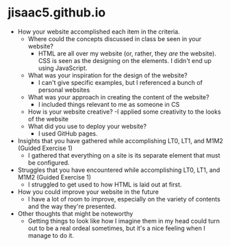 # jisaac5.github.io
- How your website accomplished each item in the criteria.
    - Where could the concepts discussed in class be seen in your website?
        - HTML are all over my website (or, rather, they *are* the website). CSS is seen as the designing on the elements. I didn't end up using JavaScript.
    - What was your inspiration for the design of the website?
        - I can't give specific examples, but I referenced a bunch of personal websites
    - What was your approach in creating the content of the website?
        - I included things relevant to me as someone in CS
    - How is your website creative?
         -I applied some creativity to the looks of the website
    - What did you use to deploy your website?
        - I used GitHub pages.
- Insights that you have gathered while accomplishing LT0, LT1, and M1M2 (Guided Exercise 1)
    - I gathered that everything on a site is its separate element that must be configured.
- Struggles that you have encountered while accomplishing LT0, LT1, and M1M2 (Guided Exercise 1)
    - I struggled to get used to how HTML is laid out at first.
- How you could improve your website in the future
    - I have a lot of room to improve, especially on the variety of contents and the way they're presented.
- Other thoughts that might be noteworthy
    - Getting things to look like how I imagine them in my head could turn out to be a real ordeal sometimes, but it's a nice feeling when I manage to do it.
